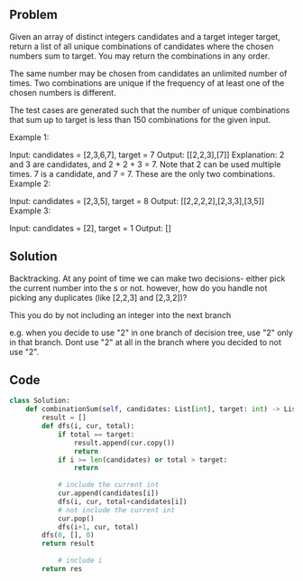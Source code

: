 ## Problem

Given an array of distinct integers candidates and a target integer target, return a list of all unique combinations of candidates where the chosen numbers sum to target. You may return the combinations in any order.

The same number may be chosen from candidates an unlimited number of times. Two combinations are unique if the frequency of at least one of the chosen numbers is different.

The test cases are generated such that the number of unique combinations that sum up to target is less than 150 combinations for the given input.

Example 1:

Input: candidates = [2,3,6,7], target = 7
Output: [[2,2,3],[7]]
Explanation:
2 and 3 are candidates, and 2 + 2 + 3 = 7. Note that 2 can be used multiple times.
7 is a candidate, and 7 = 7.
These are the only two combinations.
Example 2:

Input: candidates = [2,3,5], target = 8
Output: [[2,2,2,2],[2,3,3],[3,5]]
Example 3:

Input: candidates = [2], target = 1
Output: []

## Solution

Backtracking. At any point of time we can make two decisions- either pick the current number into the s or not. however, how do you handle not picking any duplicates (like [2,2,3] and [2,3,2])?

This you do by not including an integer into the next branch

e.g. when you decide to use "2" in one branch of decision tree, use "2" only in that branch. Dont use "2" at all in the branch where you decided to not use "2".

## Code

```python
class Solution:
    def combinationSum(self, candidates: List[int], target: int) -> List[List[int]]:
        result = []
        def dfs(i, cur, total):
            if total == target:
                result.append(cur.copy())
                return
            if i >= len(candidates) or total > target:
                return
            
            # include the current int
            cur.append(candidates[i])
            dfs(i, cur, total+candidates[i])
            # not include the current int
            cur.pop()
            dfs(i+1, cur, total)
        dfs(0, [], 0)
        return result
            
            # include i
        return res
```
